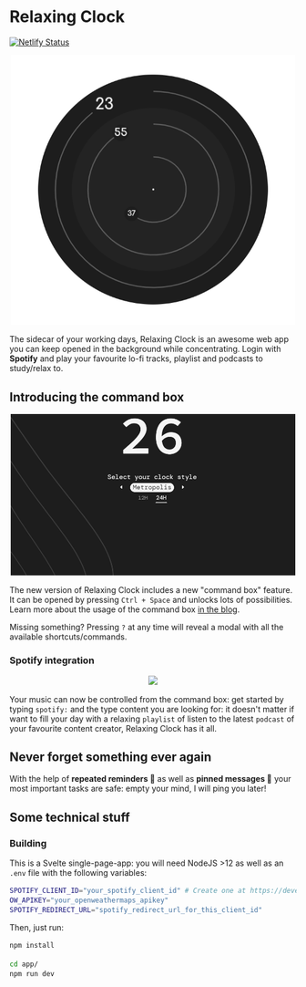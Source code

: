 # Relaxing Clock 
[![Netlify Status](https://api.netlify.com/api/v1/badges/b9215e11-983a-4dba-a627-203ade441980/deploy-status)](https://app.netlify.com/sites/vigorous-murdock-a45fe2/deploys)

<p  align="center">
    <img src="docs/clock.png" width="500"/>
</p>

The sidecar of your working days, Relaxing Clock is an awesome web app you can keep opened in the background while concentrating. Login with **Spotify** and play your favourite lo-fi tracks, playlist and podcasts to study/relax to.

## Introducing the command box
<p align="center">
    <img src="docs/commandbox1.gif" width="500"/>
</p>

The new version of Relaxing Clock includes a new "command box" feature. It can be opened by pressing `Ctrl + Space` and unlocks lots of possibilities. Learn more about the usage of the command box [in the blog](https://blog.relaxingclock.com/posts/how_to_use_the_command_line/).

Missing something? Pressing `?` at any time will reveal a modal with all the available shortcuts/commands.

### Spotify integration
<p  align="center">
    <img src="docs/commandbox2.gif" width="600"/>
</p>

Your music can now be controlled from the command box: get started by typing `spotify:` and the type content you are looking for: it doesn't matter if want to fill your day with a relaxing `playlist` of listen to the latest `podcast` of your favourite content creator, Relaxing Clock has it all.

## Never forget something ever again
With the help of **repeated reminders 🔁** as well as **pinned messages 📍** your most important tasks are safe: empty your mind, I will ping you later!

## Some technical stuff

### Building 
This is a Svelte single-page-app: you will need NodeJS >12 as well as an `.env` file with the following variables:
```bash
SPOTIFY_CLIENT_ID="your_spotify_client_id" # Create one at https://developer.spotify.com/dashboard/applications
OW_APIKEY="your_openweathermaps_apikey"
SPOTIFY_REDIRECT_URL="spotify_redirect_url_for_this_client_id"
```

Then, just run:
```bash
npm install

cd app/
npm run dev
```
